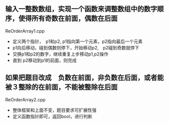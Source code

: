 ## 输入一整数数组，实现一个函数来调整数组中的数字顺序，使得所有奇数在前面，偶数在后面
ReOrderArray1.cpp
- 定义两个指针，　p1和p2, p1指向第一个元素，p2指向最后一个元素
- p1向后移动，碰到偶数则停下，开始移动p2,　p2碰到奇数就停下
- 交换p1和p2的数字，继续重复上步移动p1,p2操作
- 直到 p2移动到p1的前面，则完成



## 如果把题目改成　负数在前面，非负数在后面，或者能被３整除的在前面，不能被整除在后面
ReOrderArray2.cpp
- 整体框架和上面不变，题目要求可扩展性强
- 定义函数指针即可，返回bool，进行判断













## 

